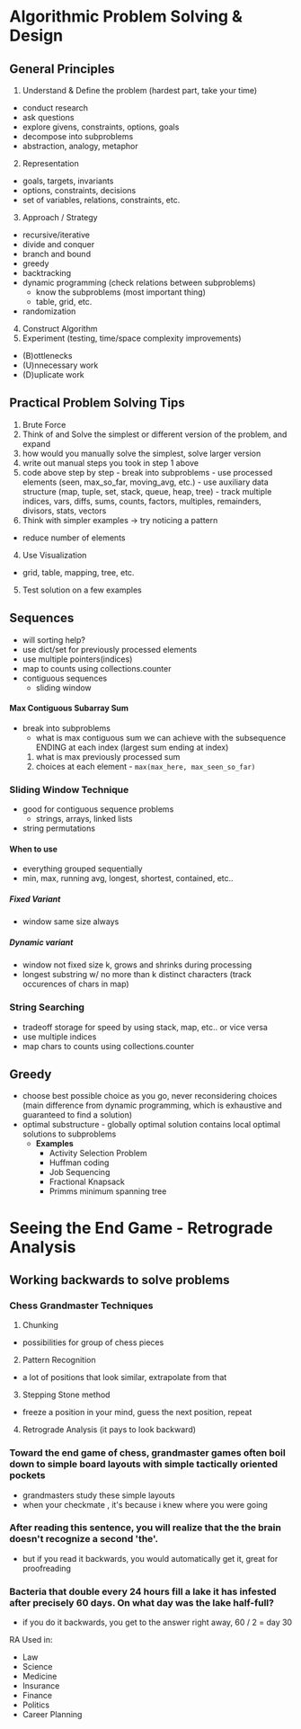 # Algorithmic Problem Solving & Design
## General Principles
1. Understand & Define the problem (hardest part, take your time)
  - conduct research
  - ask questions
  - explore givens, constraints, options, goals
  - decompose into subproblems
  - abstraction, analogy, metaphor
2. Representation
  - goals, targets, invariants
  - options, constraints, decisions
  - set of variables, relations, constraints, etc.
3. Approach / Strategy
  - recursive/iterative
  - divide and conquer
  - branch and bound
  - greedy
  - backtracking
  - dynamic programming (check relations between subproblems)
    - know the subproblems (most important thing)
    - table, grid, etc.
  - randomization
4. Construct Algorithm
5. Experiment (testing, time/space complexity improvements)
  - (B)ottlenecks
  - (U)nnecessary work
  - (D)uplicate work

## Practical Problem Solving Tips
1. Brute Force
2. Think of and Solve the simplest or different version of the problem, and expand
  1. how would you manually solve the simplest, solve larger version
  2. write out manual steps you took in step 1 above
  3. code above step by step
    - break into subproblems
    - use processed elements (seen, max_so_far, moving_avg, etc.)
    - use auxiliary data structure (map, tuple, set, stack, queue, heap, tree)
    - track multiple indices, vars, diffs, sums, counts, factors, multiples, remainders, divisors, stats, vectors
3. Think with simpler examples -> try noticing a pattern
  - reduce number of elements
4. Use Visualization
  - grid, table, mapping, tree, etc.
5. Test solution on a few examples

## Sequences

- will sorting help?
- use dict/set for previously processed elements
- use multiple pointers(indices)
- map to counts using collections.counter
- contiguous sequences
  - sliding window

#### Max Contiguous Subarray Sum
  - break into subproblems
    - what is max contiguous sum we can achieve with the subsequence ENDING at each index (largest sum ending at index)
    1. what is max previously processed sum
    2. choices at each element - `max(max_here, max_seen_so_far)`

### Sliding Window Technique
- good for contiguous sequence problems
  - strings, arrays, linked lists
- string permutations

#### When to use
  - everything grouped sequentially
  - min, max, running avg, longest, shortest, contained, etc..

##### Fixed Variant
  - window same size always

##### Dynamic variant
  - window not fixed size k, grows and shrinks during processing
  - longest substring w/ no more than k distinct characters (track occurences of chars in map)

### String Searching
- tradeoff storage for speed by using stack, map, etc.. or vice versa
- use multiple indices
- map chars to counts using collections.counter

## Greedy
- choose best possible choice as you go, never reconsidering choices (main difference from dynamic programming, which is exhaustive and guaranteed to find a solution)
- optimal substructure - globally optimal solution contains local optimal solutions to subproblems
  - **Examples**
    - Activity Selection Problem
    - Huffman coding
    - Job Sequencing
    - Fractional Knapsack
    - Primms minimum spanning tree

# Seeing the End Game - **Retrograde Analysis**
## Working backwards to solve problems

### Chess Grandmaster Techniques

1. Chunking
  - possibilities for group of chess pieces
2. Pattern Recognition
  - a lot of positions that look similar, extrapolate from that
3. Stepping Stone method
  - freeze a position in your mind, guess the next position, repeat
4. Retrograde Analysis (it pays to look backward)

### Toward the end game of chess, grandmaster games often boil down to simple board layouts with simple tactically oriented pockets
  - grandmasters study these simple layouts
  - when your checkmate , it's because i knew where you were going

### After reading this sentence, you will realize that the the brain doesn't recognize a second 'the'.
  - but if you read it backwards, you would automatically get it, great for proofreading

### Bacteria that double every 24 hours fill a lake it has infested after precisely 60 days. On what day was the lake half-full?
  - if you do it backwards, you get to the answer right away, 60 / 2 = day 30

RA Used in:
- Law
- Science
- Medicine
- Insurance
- Finance
- Politics
- Career Planning

